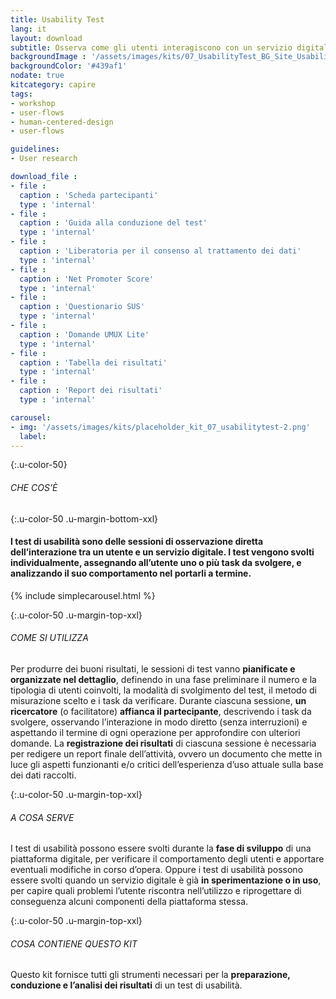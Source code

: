 ```yaml
---
title: Usability Test
lang: it
layout: download
subtitle: Osserva come gli utenti interagiscono con un servizio digitale per renderlo più usabile
backgroundImage : '/assets/images/kits/07_UsabilityTest_BG_Site_Usability test.png'
backgroundColor: '#439af1'
nodate: true
kitcategory: capire
tags: 
- workshop
- user-flows
- human-centered-design
- user-flows

guidelines:
- User research

download_file :
- file : 
  caption : 'Scheda partecipanti'
  type : 'internal'
- file : 
  caption : 'Guida alla conduzione del test'
  type : 'internal'
- file : 
  caption : 'Liberatoria per il consenso al trattamento dei dati'
  type : 'internal'
- file : 
  caption : 'Net Promoter Score'
  type : 'internal'
- file : 
  caption : 'Questionario SUS'
  type : 'internal'
- file : 
  caption : 'Domande UMUX Lite'
  type : 'internal'
- file : 
  caption : 'Tabella dei risultati'
  type : 'internal'
- file : 
  caption : 'Report dei risultati'
  type : 'internal'

carousel:
- img: '/assets/images/kits/placeholder_kit_07_usabilitytest-2.png'
  label:
---
```


{:.u-color-50}
###### CHE COS’È

{:.u-color-50 .u-margin-bottom-xxl}
#### I test di usabilità sono delle **sessioni di osservazione diretta** dell’interazione tra un utente e un servizio digitale. I test vengono svolti individualmente, assegnando all’utente uno o più task da svolgere, e analizzando il suo comportamento nel portarli a termine.

{% include simplecarousel.html  %} 

{:.u-color-50 .u-margin-top-xxl}
###### COME SI UTILIZZA
Per produrre dei buoni risultati, le sessioni di test vanno **pianificate e organizzate nel dettaglio**, definendo in una fase preliminare il numero e la tipologia di utenti coinvolti, la modalità di svolgimento del test, il metodo di misurazione scelto e i task da verificare. Durante ciascuna sessione, **un ricercatore** (o facilitatore) **affianca il partecipante**, descrivendo i task da svolgere, osservando l’interazione in modo diretto (senza interruzioni) e aspettando il termine di ogni operazione per approfondire con ulteriori domande. La **registrazione dei risultati** di ciascuna sessione è necessaria per redigere un report finale dell’attività, ovvero un documento che mette in luce gli aspetti funzionanti e/o critici dell’esperienza d’uso attuale sulla base dei dati raccolti. 



{:.u-color-50 .u-margin-top-xxl}
###### A COSA SERVE
I test di usabilità possono essere svolti durante la **fase di sviluppo** di una piattaforma digitale, per verificare il comportamento degli utenti e apportare eventuali modifiche in corso d’opera. Oppure i test di usabilità possono essere svolti quando un servizio digitale è già **in sperimentazione o in uso**, per capire quali problemi l’utente riscontra nell’utilizzo e riprogettare di conseguenza alcuni componenti della piattaforma stessa. 

{:.u-color-50 .u-margin-top-xxl}
###### COSA CONTIENE QUESTO KIT
Questo kit fornisce tutti gli strumenti necessari per la **preparazione, conduzione e l’analisi dei risultati** di un test di usabilità.
